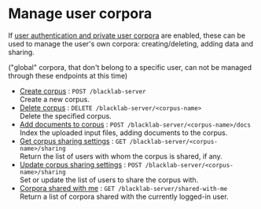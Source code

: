 # Manage user corpora

If [user authentication and private user corpora](/server/user-corpora.html) are enabled, these can be used to manage the user's own corpora: creating/deleting, adding data and sharing.

("global" corpora, that don't belong to a specific user, can not be managed through these endpoints at this time)

* [Create corpus](create.md) : `POST /blacklab-server`<br>Create a new corpus.
* [Delete corpus](delete.md) : `DELETE /blacklab-server/<corpus-name>`<br>Delete the specified corpus.
* [Add documents to corpus](add-documents.md) : `POST /blacklab-server/<corpus-name>/docs`<br>Index the uploaded input files, adding documents to the corpus.
* [Get corpus sharing settings](sharing-get.md) : `GET /blacklab-server/<corpus-name>/sharing`<br>Return the list of users with whom the corpus is shared, if any.
* [Update corpus sharing settings](sharing-save.md) : `POST /blacklab-server/<corpus-name>/sharing`<br>Set or update the list of users to share the corpus with.
* [Corpora shared with me](shared-with-me.md) : `GET /blacklab-server/shared-with-me`<br>Return a list of corpora shared with the currently logged-in user.

